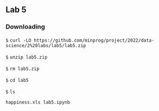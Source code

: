 ## Lab 5

### Downloading

`$` `curl -LO https://github.com/minprog/project/2022/data-science/2%20labs/lab5/lab5.zip`

`$` `unzip lab5.zip`

`$` `rm lab5.zip`

`$` `cd lab5`

`$` `ls`

`happiness.xls lab5.ipynb`